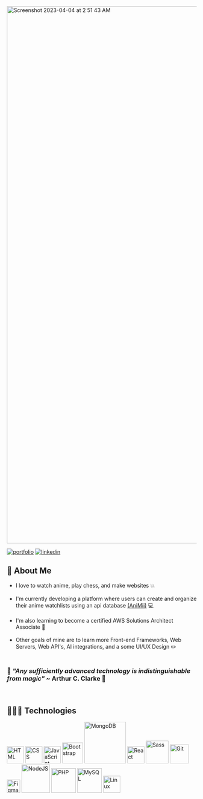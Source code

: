 <a href="https://norblit.com/" target="_blank">
<img width="1423" alt="Screenshot 2023-04-04 at 2 51 43 AM" src="https://user-images.githubusercontent.com/58277229/229711447-923e23ac-3a3a-4836-9731-869e77b05907.png">
</a>

[![portfolio](https://img.shields.io/badge/portfolio-192b43?style=for-the-badge&logo=ko-fi&logoColor=white)](https://norblit.com/)
[![linkedin](https://img.shields.io/badge/linkedin-0A66C2?style=for-the-badge&logo=linkedin&logoColor=white)](https://www.linkedin.com/)

## 🚀 About Me
* I love to watch anime, play chess, and make websites 💥
</br></br>
* I'm currently developing a platform where users can create and organize their anime watchlists using an api database [(AniMii)](https://github.com/Norblit/Ani.Me) 💻 
</br></br>
* I'm also learning to become a certified AWS Solutions Architect Associate 💭 
</br></br>
* Other goals of mine are to learn more Front-end Frameworks, Web Servers, Web API's, AI integrations, and a some UI/UX Design ✏️
</br></br>
### 💫 *"Any sufficiently advanced technology is indistinguishable from magic"* ~ Arthur C. Clarke  💫
</br>

## 👨🏽‍💻 Technologies
<a href='https://developer.mozilla.org/en-US/docs/Learn/Getting_started_with_the_web/HTML_basics' target="_blank"><img src="https://user-images.githubusercontent.com/58277229/163434796-c495d861-63ab-447f-8191-97c3a52d5f4d.svg" alt="HTML" width="45"/></a>
<a href='https://developer.mozilla.org/en-US/docs/Web/CSS' target="_blank"><img src="https://user-images.githubusercontent.com/58277229/163434909-8f81f2d0-3029-43f4-be99-ca8aa41473ed.svg" alt="CSS" width="45"/></a>
<a href='https://developer.mozilla.org/en-US/docs/Web/JavaScript' target="_blank"><img src="https://user-images.githubusercontent.com/58277229/228947753-2702098d-3ecf-4f62-8b5e-da6852871f40.png" alt="JavaScript" width="45"/></a>
<a href='https://getbootstrap.com/' target="_blank"><img src="https://user-images.githubusercontent.com/58277229/163444314-ec3b50d6-1d28-4a88-bdec-5de66b15584e.svg" alt="Bootstrap" width="55"/></a>
<a href='https://www.mongodb.com/' target="_blank"><img src="https://user-images.githubusercontent.com/58277229/163027771-d40bf484-2072-4c53-9807-5f7fa1906b75.svg" alt="MongoDB" width="110"/></a>
<a href='https://reactjs.org/' target="_blank"><img src="https://upload.wikimedia.org/wikipedia/commons/thumb/a/a7/React-icon.svg/1024px-React-icon.svg.png?20220125121207" alt="React" width="45"/></a>
<a href='https://sass-lang.com/' target="_blank"><img src="https://user-images.githubusercontent.com/58277229/163028260-2f1b0d82-8fdf-4f5f-84e1-f3ba1079a7f5.svg" alt="Sass" width="60"/></a>
<a href='https://git-scm.com/' target="_blank"><img src="https://user-images.githubusercontent.com/58277229/163028704-82fd7064-e245-45b6-a9d4-6c75eaeaf4e2.png" alt="Git" width="50"/></a>
<a href='https://www.figma.com/' target="_blank"><img src="https://user-images.githubusercontent.com/58277229/163029146-361c582f-1e07-418b-a7cf-d234020b67c6.svg" alt="Figma" width="35"/></a>
<a href='https://nodejs.org/en/' target="_blank"><img src="https://user-images.githubusercontent.com/58277229/163029697-7180e99f-aaa6-420e-bb5e-f80bf25a39a6.svg" alt="NodeJS" width="75"/></a>
<a href='https://www.php.net/' target="_blank"><img src="https://user-images.githubusercontent.com/58277229/209482934-7fd80400-55b7-4d7c-8a83-8dd816596080.svg" alt="PHP" width="65"/></a>
<a href='https://www.mysql.com/' target="_blank"><img src="https://user-images.githubusercontent.com/58277229/209485943-c103dedf-5213-449c-8a36-5ce1c1306e44.png" alt="MySQL" width="65"/></a>
<a href='https://www.linux.org/' target="_blank"><img src="https://user-images.githubusercontent.com/58277229/227695837-9b77af6b-ed95-4679-afb8-546cafcf6b73.png" alt="Linux" width="45"/></a>
